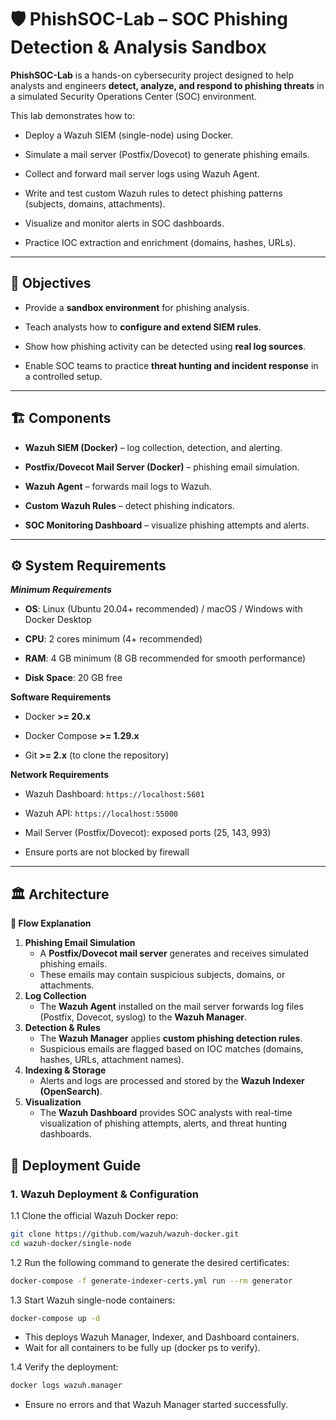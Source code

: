 # 🛡️ PhishSOC-Lab – SOC Phishing Detection & Analysis Sandbox

**PhishSOC-Lab** is a hands-on cybersecurity project designed to help analysts and engineers **detect, analyze, and respond to phishing threats** in a simulated Security Operations Center (SOC) environment.

This lab demonstrates how to:

- Deploy a Wazuh SIEM (single-node) using Docker.

- Simulate a mail server (Postfix/Dovecot) to generate phishing emails.

- Collect and forward mail server logs using Wazuh Agent.

- Write and test custom Wazuh rules to detect phishing patterns (subjects, domains, attachments).
 
- Visualize and monitor alerts in SOC dashboards.

- Practice IOC extraction and enrichment (domains, hashes, URLs).

---

## 🎯 Objectives

- Provide a **sandbox environment** for phishing analysis.

- Teach analysts how to **configure and extend SIEM rules**.

- Show how phishing activity can be detected using **real log sources**.

- Enable SOC teams to practice **threat hunting and incident response** in a controlled setup.

---

## 🏗️ Components

- **Wazuh SIEM (Docker)** – log collection, detection, and alerting.

- **Postfix/Dovecot Mail Server (Docker)** – phishing email simulation.

- **Wazuh Agent** – forwards mail logs to Wazuh.

- **Custom Wazuh Rules** – detect phishing indicators.

- **SOC Monitoring Dashboard** – visualize phishing attempts and alerts.

---

## ⚙️ System Requirements
***Minimum Requirements***

- **OS**: Linux (Ubuntu 20.04+ recommended) / macOS / Windows with Docker Desktop

- **CPU**: 2 cores minimum (4+ recommended)

- **RAM**: 4 GB minimum (8 GB recommended for smooth performance)

- **Disk Space**: 20 GB free

**Software Requirements**

- Docker **>= 20.x**

- Docker Compose **>= 1.29.x**

- Git **>= 2.x** (to clone the repository)

**Network Requirements**

- Wazuh Dashboard: `https://localhost:5601`

- Wazuh API: `https://localhost:55000`

- Mail Server (Postfix/Dovecot): exposed ports (25, 143, 993)

- Ensure ports are not blocked by firewall

---

## 🏛️ Architecture
**🔄 Flow Explanation**
1. **Phishing Email Simulation**
   - A **Postfix/Dovecot mail server** generates and receives simulated phishing emails.
   - These emails may contain suspicious subjects, domains, or attachments.
2. **Log Collection**
   - The **Wazuh Agent** installed on the mail server forwards log files (Postfix, Dovecot, syslog) to the **Wazuh Manager**.
3. **Detection & Rules**
   - The **Wazuh Manager** applies **custom phishing detection rules**.
   - Suspicious emails are flagged based on IOC matches (domains, hashes, URLs, attachment names).
4. **Indexing & Storage**
   - Alerts and logs are processed and stored by the **Wazuh Indexer (OpenSearch)**.
5. **Visualization**
   - The **Wazuh Dashboard** provides SOC analysts with real-time visualization of phishing attempts, alerts, and threat hunting dashboards.

## 🚀 Deployment Guide

### 1. Wazuh Deployment & Configuration
1.1 Clone the official Wazuh Docker repo:
```bash
git clone https://github.com/wazuh/wazuh-docker.git
cd wazuh-docker/single-node
```

1.2 Run the following command to generate the desired certificates:
```bash
docker-compose -f generate-indexer-certs.yml run --rm generator
```

1.3 Start Wazuh single-node containers:
```bash
docker-compose up -d
```
- This deploys Wazuh Manager, Indexer, and Dashboard containers.
- Wait for all containers to be fully up (docker ps to verify).

1.4 Verify the deployment:
```bash
docker logs wazuh.manager
```
- Ensure no errors and that Wazuh Manager started successfully.
